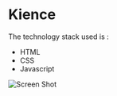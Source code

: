 # Kience
The technology stack used is :
- HTML
- CSS
- Javascript

![Screen Shot](https://github.com/aditiaprabowo3/Kiance/blob/main/asses/ss.png)
